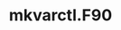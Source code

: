 ---
title: "mkvarctl.F90"
tags:
- CTSM
- Surfdata
enableToc: false # do not show a table of contents on this page
---